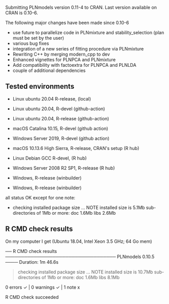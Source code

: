 
Submitting PLNmodels version 0.11-4 to CRAN. Last version available on CRAN is 0.10-6.

The following major changes have been made since 0.10-6

* use future to parallelize code in  PLNmixture and stability_selection (plan must be set by the user)
* various bug fixes
* integration of a new series of fitting procedure via PLNmixture
* Rewriting C++ by merging modern_cpp to dev
* Enhanced vignettes for PLNPCA and PLNmixture
* Add compatibility with factoextra for PLNPCA and PLNLDA
* couple of additional dependencies

## Tested environments

- Linux ubuntu 20.04 R-release, (local)
- Linux ubuntu 20.04, R-devel (github-action)
- Linux ubuntu 20.04, R-release (github-action)
- macOS Catalina 10.15, R-devel (github action)
- Windows Server 2019, R-devel (github action)

- macOS 10.13.6 High Sierra, R-release, CRAN's setup (R hub)
- Linux Debian GCC  R-devel, (R hub)
- Windows Server 2008 R2 SP1, R-release  (R hub)
- Windows, R-release (winbuilder)
- Windows, R-release  (winbuilder)

all status OK except for one note:

* checking installed package size ... NOTE
  installed size is  5.1Mb
  sub-directories of 1Mb or more:
    doc    1.6Mb
    libs   2.6Mb

## R CMD check results

On my computer I get (Ubuntu 18.04, Intel Xeon 3.5 GHz; 64 Go mem)

── R CMD check results ─────────────────────────────────── PLNmodels 0.10.5 ────
Duration: 1m 46.6s

> checking installed package size ... NOTE
    installed size is 10.7Mb
    sub-directories of 1Mb or more:
      doc    1.6Mb
      libs   8.1Mb

0 errors ✓ | 0 warnings ✓ | 1 note x

R CMD check succeeded
